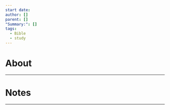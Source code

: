 ```yaml
---
start date: 
author: []
parent: []
"Summary:": []
tags:
  - Bible
  - study
---
```

# About
***

# Notes
***
